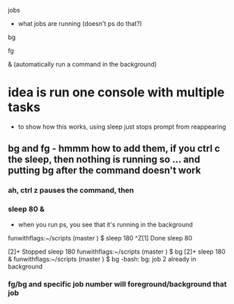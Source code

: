 
jobs

- what jobs are running (doesn't ps do that?)

bg

fg

&
(automatically run a command in the background)

# idea is run one console with multiple tasks

- to show how this works, using
sleep <num-seconds>
just stops prompt from reappearing


## bg and fg - hmmm how to add them, if you ctrl c the sleep, then nothing is running so ... and putting bg after the command doesn't work

### ah, ctrl z pauses the command, then 
### sleep 80 &
- when you run ps, you see that it's running in the background


funwithflags:~/scripts (master ) $ sleep 180
^Z[1]   Done                    sleep 80

[2]+  Stopped                 sleep 180
funwithflags:~/scripts (master ) $ bg
[2]+ sleep 180 &
funwithflags:~/scripts (master ) $ bg
-bash: bg: job 2 already in background


### fg/bg and specific job number will foreground/background that job